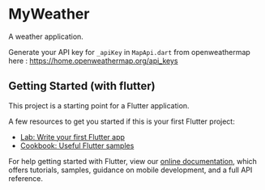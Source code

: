 # MyWeather

A weather application.

Generate your API key for `_apiKey` in `MapApi.dart` from openweathermap here :
https://home.openweathermap.org/api_keys

## Getting Started (with flutter)

This project is a starting point for a Flutter application.

A few resources to get you started if this is your first Flutter project:

- [Lab: Write your first Flutter app](https://flutter.io/docs/get-started/codelab)
- [Cookbook: Useful Flutter samples](https://flutter.io/docs/cookbook)

For help getting started with Flutter, view our 
[online documentation](https://flutter.io/docs), which offers tutorials, 
samples, guidance on mobile development, and a full API reference.
